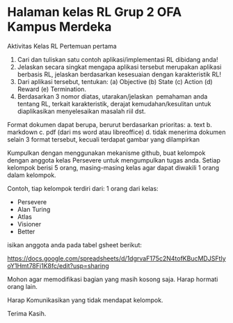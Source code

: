 # Halaman kelas RL Grup 2 OFA Kampus Merdeka

Aktivitas Kelas RL Pertemuan pertama
1. Cari dan tuliskan satu contoh aplikasi/implementasi RL dibidang anda!
2. Jelaskan secara singkat mengapa aplikasi tersebut merupakan aplikasi berbasis RL, jelaskan berdasarkan kesesuaian dengan karakteristik RL!
3. Dari aplikasi tersebut, tentukan: (a) Objective (b) State (c) Action (d) Reward (e) Termination.
4. Berdasarkan 3 nomor diatas, utarakan/jelaskan  pemahaman anda tentang RL, terkait karakteristik, derajat kemudahan/kesulitan untuk diaplikasikan menyelesaikan masalah riil dst.

Format dokumen dapat berupa, berurut berdasarkan prioritas:
a. text
b. markdown
c. pdf (dari ms word atau libreoffice)
d. tidak menerima dokumen selain 3 format tersebut, kecuali terdapat gambar yang dilampirkan

Kumpulkan dengan menggunakan mekanisme github, buat kelompok dengan anggota kelas Persevere untuk mengumpulkan tugas anda. Setiap kelompok berisi 5 orang, masing-masing kelas agar dapat diwakili 1 orang dalam kelompok.

Contoh, tiap kelompok terdiri dari:
1 orang dari kelas:
- Persevere
- Alan Turing
- Atlas
- Visioner
- Better

isikan anggota anda pada tabel gsheet berikut:

https://docs.google.com/spreadsheets/d/1dgrvaF175c2N4tofKBucMDJSFtIyoY1Hmt78Fj1K8fc/edit?usp=sharing

Mohon agar memodifikasi bagian yang masih kosong saja. Harap hormati orang lain.

Harap Komunikasikan yang tidak mendapat kelompok.

Terima Kasih.
